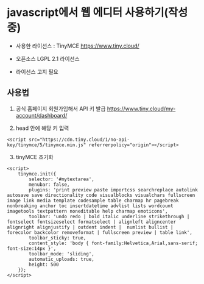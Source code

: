 # javascript에서 웹 에디터 사용하기(작성중)

- 사용한 라이선스 : TinyMCE https://www.tiny.cloud/

- 오픈소스 LGPL 2.1 라이선스 

- 라이선스 고지 필요

## 사용법
1. 공식 홈페이지 회원가입해서 API 키 발급
https://www.tiny.cloud/my-account/dashboard/

2. head 안에 해당 키 입력
```
<script src="https://cdn.tiny.cloud/1/no-api-key/tinymce/5/tinymce.min.js" referrerpolicy="origin"></script>
```

3. tinyMCE 초기화
```
<script>
    tinymce.init({
	    selector: '#mytextarea',
	    menubar: false,
	    plugins: 'print preview paste importcss searchreplace autolink autosave save directionality code visualblocks visualchars fullscreen image link media template codesample table charmap hr pagebreak nonbreaking anchor toc insertdatetime advlist lists wordcount imagetools textpattern noneditable help charmap emoticons',
	    toolbar: 'undo redo | bold italic underline strikethrough | fontselect fontsizeselect formatselect | alignleft aligncenter alignright alignjustify | outdent indent |  numlist bullist | forecolor backcolor removeformat | fullscreen preview | table link',
	    toolbar_sticky: true,
	    content_style: 'body { font-family:Helvetica,Arial,sans-serif; font-size:14px }',
	    toolbar_mode: 'sliding',
	    automatic_uploads: true,
		height: 500
	});   
</script>
```
